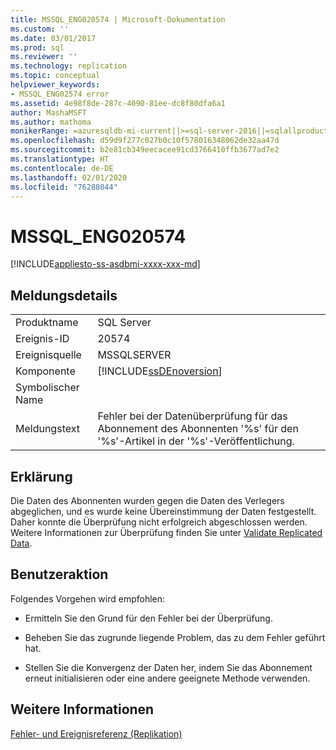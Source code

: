 ```yaml
---
title: MSSQL_ENG020574 | Microsoft-Dokumentation
ms.custom: ''
ms.date: 03/01/2017
ms.prod: sql
ms.reviewer: ''
ms.technology: replication
ms.topic: conceptual
helpviewer_keywords:
- MSSQL_ENG02574 error
ms.assetid: 4e98f8de-287c-4090-81ee-dc8f80dfa6a1
author: MashaMSFT
ms.author: mathoma
monikerRange: =azuresqldb-mi-current||>=sql-server-2016||=sqlallproducts-allversions
ms.openlocfilehash: d59d9f277c027b0c10f578016348062de32aa47d
ms.sourcegitcommit: b2e81cb349eecacee91cd3766410ffb3677ad7e2
ms.translationtype: HT
ms.contentlocale: de-DE
ms.lasthandoff: 02/01/2020
ms.locfileid: "76288044"
---
```

# <a name="mssql_eng020574"></a>MSSQL_ENG020574
[!INCLUDE[appliesto-ss-asdbmi-xxxx-xxx-md](../../includes/appliesto-ss-asdbmi-xxxx-xxx-md.md)]
    
## <a name="message-details"></a>Meldungsdetails  
  
|||  
|-|-|  
|Produktname|SQL Server|  
|Ereignis-ID|20574|  
|Ereignisquelle|MSSQLSERVER|  
|Komponente|[!INCLUDE[ssDEnoversion](../../includes/ssdenoversion-md.md)]|  
|Symbolischer Name||  
|Meldungstext|Fehler bei der Datenüberprüfung für das Abonnement des Abonnenten '%s' für den '%s'-Artikel in der '%s'-Veröffentlichung.|  
  
## <a name="explanation"></a>Erklärung  
 Die Daten des Abonnenten wurden gegen die Daten des Verlegers abgeglichen, und es wurde keine Übereinstimmung der Daten festgestellt. Daher konnte die Überprüfung nicht erfolgreich abgeschlossen werden. Weitere Informationen zur Überprüfung finden Sie unter [Validate Replicated Data](../../relational-databases/replication/validate-data-at-the-subscriber.md).  
  
## <a name="user-action"></a>Benutzeraktion  
 Folgendes Vorgehen wird empfohlen:  
  
-   Ermitteln Sie den Grund für den Fehler bei der Überprüfung.  
  
-   Beheben Sie das zugrunde liegende Problem, das zu dem Fehler geführt hat.  
  
-   Stellen Sie die Konvergenz der Daten her, indem Sie das Abonnement erneut initialisieren oder eine andere geeignete Methode verwenden.  
  
## <a name="see-also"></a>Weitere Informationen  
 [Fehler- und Ereignisreferenz &#40;Replikation&#41;](../../relational-databases/replication/errors-and-events-reference-replication.md)  
  
  
